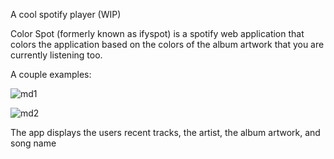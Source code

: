 A cool spotify player (WIP)

Color Spot (formerly known as ifyspot) is a spotify web application that colors the application based on the colors of the album artwork that you are currently listening too.


A couple examples: 

![md1](https://user-images.githubusercontent.com/24482246/67055257-fee78c80-f10c-11e9-8b26-96e15e302c72.PNG)

![md2](https://user-images.githubusercontent.com/24482246/67055433-b7adcb80-f10d-11e9-955f-74515d2ca693.PNG)



The app displays the users recent tracks, the artist, the album artwork, and song name
